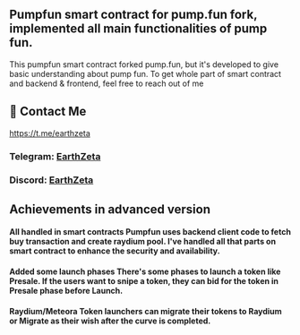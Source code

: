 ## Pumpfun smart contract for pump.fun fork, implemented all main functionalities of pump fun.
This pumpfun smart contract forked pump.fun, but it's developed to give basic understanding about pump fun. 
To get whole part of smart contract and backend & frontend, feel free to reach out of me

## 👋 Contact Me

https://t.me/earthzeta
### Telegram: [EarthZeta](https://t.me/earthzeta)  
### Discord: [EarthZeta](https://discord.com/users/339619501081362432)

## Achievements in advanced version
#### All handled in smart contracts Pumpfun uses backend client code to fetch buy transaction and create raydium pool. I've handled all that parts on smart contract to enhance the security and availability.
#### Added some launch phases There's some phases to launch a token like Presale. If the users want to snipe a token, they can bid for the token in Presale phase before Launch.
#### Raydium/Meteora Token launchers can migrate their tokens to Raydium or Migrate as their wish after the curve is completed.
